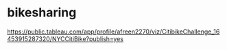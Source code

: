 # bikesharing




https://public.tableau.com/app/profile/afreen2270/viz/CitibikeChallenge_16453915287320/NYCCitiBike?publish=yes
